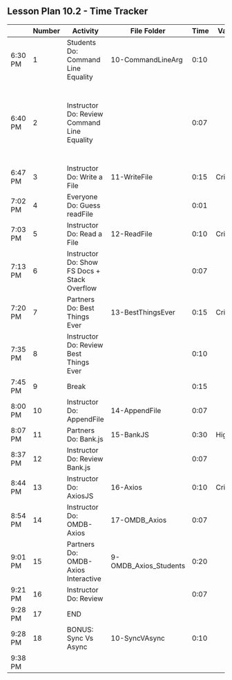 ## Lesson Plan 10.2 - Time Tracker

|         | Number | Activity                                     | File Folder             | Time | Value    |     | Notes                                                                           |
| ------- | ------ | -------------------------------------------- | ----------------------- | ---- | -------- | --- | ------------------------------------------------------------------------------- |
| 6:30 PM | 1      | Students Do: Command Line Equality           | 10-CommandLineArg        | 0:10 |          |     | High or Critical Activities:                                                    |
| 6:40 PM | 2      | Instructor Do: Review Command Line Equality  |                         | 0:07 |          |     | Are worth spending extra moments on in class and/or may be pivotal to homework. |
| 6:47 PM | 3      | Instructor Do: Write a File                  | 11-WriteFile             | 0:15 | Critical |     |                                                                                 |
| 7:02 PM | 4      | Everyone Do: Guess readFile                  |                         | 0:01 |          |     |                                                                                 |
| 7:03 PM | 5      | Instructor Do: Read a File                   | 12-ReadFile              | 0:10 | Critical |     |                                                                                 |
| 7:13 PM | 6      | Instructor Do: Show FS Docs + Stack Overflow |                         | 0:07 |          |     |                                                                                 |
| 7:20 PM | 7      | Partners Do: Best Things Ever                | 13-BestThingsEver        | 0:15 | Critical |     |                                                                                 |
| 7:35 PM | 8      | Instructor Do: Review Best Things Ever       |                         | 0:10 |          |     |                                                                                 |
| 7:45 PM | 9      | Break                                        |                         | 0:15 |          |     |                                                                                 |
| 8:00 PM | 10     | Instructor Do: AppendFile                    | 14-AppendFile            | 0:07 |          |     |                                                                                 |
| 8:07 PM | 11     | Partners Do: Bank.js                         | 15-BankJS                | 0:30 | High     |     |                                                                                 |
| 8:37 PM | 12     | Instructor Do: Review Bank.js                |                         | 0:07 |          |     |                                                                                 |
| 8:44 PM | 13     | Instructor Do: AxiosJS                       | 16-Axios               | 0:10 | Critical |     |                                                                                 |
| 8:54 PM | 14     | Instructor Do: OMDB-Axios                  | 17-OMDB_Axios          | 0:07 |          |     |                                                                                 |
| 9:01 PM | 15     | Partners Do: OMDB-Axios Interactive        | 9-OMDB_Axios_Students | 0:20 |          |     |                                                                                 |
| 9:21 PM | 16     | Instructor Do: Review                        |                         | 0:07 |          |     |                                                                                 |
| 9:28 PM | 17     | END                                          |                         |      |          |     |                                                                                 |
| 9:28 PM | 18     | BONUS: Sync Vs Async                         | 10-SyncVAsync           | 0:10 |          |     |                                                                                 |
| 9:38 PM |        |                                              |                         |      |          |     |                                                                                 |
